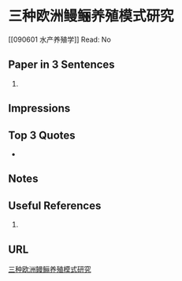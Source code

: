 # 三种欧洲鳗鲡养殖模式研究
[[090601 水产养殖学]]
Read: No

## Paper in 3 Sentences

1. 

## Impressions

## Top 3 Quotes

- 

## Notes

## Useful References

1. 

## URL

[三种欧洲鳗鲡养殖模式研究](https://kns.cnki.net/kcms/detail/detail.aspx?dbcode=CMFD&dbname=CMFD201501&filename=1014051727.nh&uniplatform=NZKPT&v=kgdYYlzRMxPbb51Hkrlwd5HvTbJsUWYNAfz539Tm_raQWL0GW4JsZypY4Yd4KNUX)